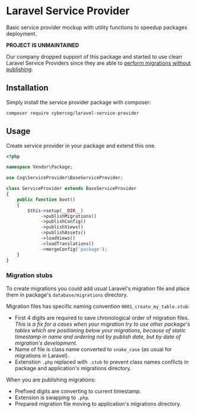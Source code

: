 # Laravel Service Provider

Basic service provider mockup with utility functions to speedup packages deployment.

**PROJECT IS UNMAINTAINED**

Our company dropped support of this package and started to use clean Laravel Service Providers since they are able to [perform migrations without publishing](https://laravel.com/docs/5.3/packages#migrations).

## Installation

Simply install the service provider package with composer: 

```shell
composer require cybercog/laravel-service-provider
```

## Usage

Create service provider in your package and extend this one.

```php
<?php

namespace Vendor\Package;

use Cog\ServiceProvider\BaseServiceProvider;

class ServiceProvider extends BaseServiceProvider
{
    public function boot()
    {
        $this->setup(__DIR__)
             ->publishMigrations()
             ->publishConfig()
             ->publishViews()
             ->publishAssets()
             ->loadViews()
             ->loadTranslations()
             ->mergeConfig('package');
    }
}
```

### Migration stubs

To create migrations you could add usual Laravel's migration file and place them in package's `database/migrations` directory.

Migration files has specific naming convention `0001_create_my_table.stub`:

- First 4 digits are required to save chronological order of migration files. *This is a fix for a cases when your migration try to use other package's tables which are positioning below your migrations, because of static timestamp in name and ordering not by publish date, but by date of migration's development.*
- Name of file is class name converted to `snake_case` (as usual for migrations in Laravel).
- Extenstion `.php` replaced with `.stub` to prevent class names conflicts in package and application's migrations directory.

When you are publishing migrations:

- Prefixed digits are converting to current timestamp.
- Extension is swapping to `.php`.
- Prepared migration file moving to application's migrations directory.
